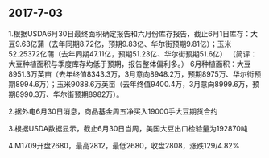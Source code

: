 ## 2017-7-03
1.根据USDA6月30日最终面积确定报告和六月份库存报告，截止6月1日库存：大豆9.63亿蒲（去年同期8.72亿，预期9.83亿、华尔街预期9.81亿）；玉米52.25372亿蒲（去年同期47.11亿，预期51.23亿、华尔街预期51.6亿） （简评：大豆种植面积与季度库存均低于预期，报告整体偏利多。）
6月种植面积：大豆8951.3万英亩（去年终值8343.3万，3月意向8948.2万，预期8975万、华尔街预期8994.6万）；玉米9088.6万英亩（去年终值9400.4万，3月意向8999.6万，预期8990.3万、华尔街预期8982万）。

2.据外电6月30日消息，商品基金周五净买入19000手大豆期货合约

3.根据USDA数据显示，截止6月30日当周，美国大豆出口检验量为192870吨

4.M1709开盘2680，最高2812，最低2680，收盘2808，涨跌129/4.82%
